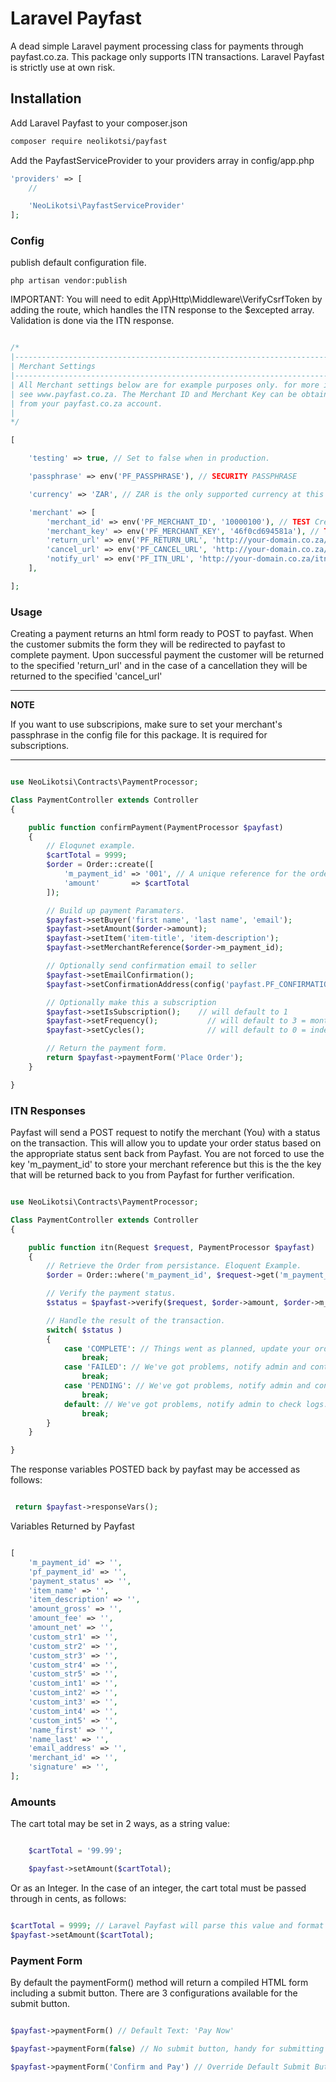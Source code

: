 # Laravel Payfast

A dead simple Laravel payment processing class for payments through payfast.co.za. This package only supports ITN transactions. Laravel Payfast is strictly use at own risk.

## Installation

Add Laravel Payfast to your composer.json

```bash
composer require neolikotsi/payfast
```

Add the PayfastServiceProvider to your providers array in config/app.php

```php
'providers' => [
    //

    'NeoLikotsi\PayfastServiceProvider'
];
```
### Config
publish default configuration file.

    php artisan vendor:publish

IMPORTANT: You will need to edit App\Http\Middleware\VerifyCsrfToken by adding the route, which handles the ITN response to the $excepted array. Validation is done via the ITN response.



```php

/*
|--------------------------------------------------------------------------
| Merchant Settings
|--------------------------------------------------------------------------
| All Merchant settings below are for example purposes only. for more info
| see www.payfast.co.za. The Merchant ID and Merchant Key can be obtained
| from your payfast.co.za account.
|
*/

[

    'testing' => true, // Set to false when in production.

    'passphrase' => env('PF_PASSPHRASE'), // SECURITY PASSPHRASE

    'currency' => 'ZAR', // ZAR is the only supported currency at this point.

    'merchant' => [
        'merchant_id' => env('PF_MERCHANT_ID', '10000100'), // TEST Credentials. Replace with your merchant ID from Payfast.
        'merchant_key' => env('PF_MERCHANT_KEY', '46f0cd694581a'), // TEST Credentials. Replace with your merchant key from Payfast.
        'return_url' => env('PF_RETURN_URL', 'http://your-domain.co.za/success'), // Redirect URL on Success.
        'cancel_url' => env('PF_CANCEL_URL', 'http://your-domain.co.za/cancel'), // Redirect URL on Cancellation.
        'notify_url' => env('PF_ITN_URL', 'http://your-domain.co.za/itn'), // ITN URL.
    ],

];

```
### Usage

Creating a payment returns an html form ready to POST to payfast. When the customer submits the form they will be redirected to payfast to complete payment. Upon successful payment the customer will be returned to the specified 'return_url' and in the case of a cancellation they will be returned to the specified 'cancel_url'

---
**NOTE**

If you want to use subscripions, make sure to set your merchant's passphrase in the config file for this package. It is required for subscriptions.

---

```php

use NeoLikotsi\Contracts\PaymentProcessor;

Class PaymentController extends Controller
{

    public function confirmPayment(PaymentProcessor $payfast)
    {
        // Eloqunet example.
        $cartTotal = 9999;
        $order = Order::create([
            'm_payment_id' => '001', // A unique reference for the order.
            'amount'       => $cartTotal
        ]);

        // Build up payment Paramaters.
        $payfast->setBuyer('first name', 'last name', 'email');
        $payfast->setAmount($order->amount);
        $payfast->setItem('item-title', 'item-description');
        $payfast->setMerchantReference($order->m_payment_id);

        // Optionally send confirmation email to seller
        $payfast->setEmailConfirmation();
        $payfast->setConfirmationAddress(config('payfast.PF_CONFIRMATION_EMAIL'));

        // Optionally make this a subscription
        $payfast->setIsSubscription();    // will default to 1
        $payfast->setFrequency();           // will default to 3 = monthly if not set
        $payfast->setCycles();              // will default to 0 = indefinite if not set

        // Return the payment form.
        return $payfast->paymentForm('Place Order');
    }

}
```

### ITN Responses

Payfast will send a POST request to notify the merchant (You) with a status on the transaction. This will allow you to update your order status based on the appropriate status sent back from Payfast. You are not forced to use the key 'm_payment_id' to store your merchant reference but this is the the key that will be returned back to you from Payfast for further verification.

```php

use NeoLikotsi\Contracts\PaymentProcessor;

Class PaymentController extends Controller
{

    public function itn(Request $request, PaymentProcessor $payfast)
    {
        // Retrieve the Order from persistance. Eloquent Example.
        $order = Order::where('m_payment_id', $request->get('m_payment_id'))->firstOrFail(); // Eloquent Example

        // Verify the payment status.
        $status = $payfast->verify($request, $order->amount, $order->m_payment_id)->status();

        // Handle the result of the transaction.
        switch( $status )
        {
            case 'COMPLETE': // Things went as planned, update your order status and notify the customer/admins.
                break;
            case 'FAILED': // We've got problems, notify admin and contact Payfast Support.
                break;
            case 'PENDING': // We've got problems, notify admin and contact Payfast Support.
                break;
            default: // We've got problems, notify admin to check logs.
                break;
        }
    }

}
```

The response variables POSTED back by payfast may be accessed as follows:

```php

 return $payfast->responseVars();

```

Variables Returned by Payfast

```php

[
    'm_payment_id' => '',
    'pf_payment_id' => '',
    'payment_status' => '',
    'item_name' => '',
    'item_description' => '',
    'amount_gross' => '',
    'amount_fee' => '',
    'amount_net' => '',
    'custom_str1' => '',
    'custom_str2' => '',
    'custom_str3' => '',
    'custom_str4' => '',
    'custom_str5' => '',
    'custom_int1' => '',
    'custom_int2' => '',
    'custom_int3' => '',
    'custom_int4' => '',
    'custom_int5' => '',
    'name_first' => '',
    'name_last' => '',
    'email_address' => '',
    'merchant_id' => '',
    'signature' => '',
];

```

### Amounts

The cart total may be set in 2 ways, as a string value:

```php

    $cartTotal = '99.99';

    $payfast->setAmount($cartTotal);
```

Or as an Integer. In the case of an integer, the cart total must be passed through in cents, as follows:

```php

$cartTotal = 9999; // Laravel Payfast will parse this value and format it accordingly. See sebastianbergmann/money
$payfast->setAmount($cartTotal);

```

### Payment Form

By default the paymentForm() method will return a compiled HTML form including a submit button. There are 3 configurations available for the submit button.

```php

$payfast->paymentForm() // Default Text: 'Pay Now'

$payfast->paymentForm(false) // No submit button, handy for submitting the form via javascript

$payfast->paymentForm('Confirm and Pay') // Override Default Submit Button Text.

```
